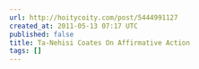 ```yaml
---
url: http://hoitycoity.com/post/5444991127
created_at: 2011-05-13 07:17 UTC
published: false
title: Ta-Nehisi Coates On Affirmative Action
tags: []
---
```



